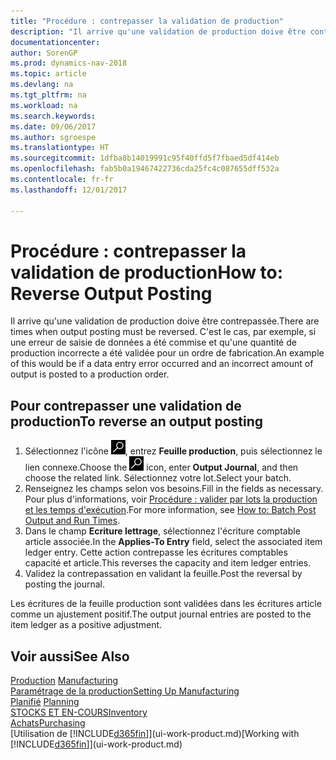 ```yaml
---
title: "Procédure : contrepasser la validation de production"
description: "Il arrive qu'une validation de production doive être contrepassée. C'est le cas, par exemple, si une erreur de saisie de données a été commise et qu'une quantité de production incorrecte a été validée pour un ordre de fabrication."
documentationcenter: 
author: SorenGP
ms.prod: dynamics-nav-2018
ms.topic: article
ms.devlang: na
ms.tgt_pltfrm: na
ms.workload: na
ms.search.keywords: 
ms.date: 09/06/2017
ms.author: sgroespe
ms.translationtype: HT
ms.sourcegitcommit: 1dfba8b14019991c95f40ffd5f7fbaed5df414eb
ms.openlocfilehash: fab5b0a19467422736cda25fc4c087655dff532a
ms.contentlocale: fr-fr
ms.lasthandoff: 12/01/2017

---
```

# <a name="how-to-reverse-output-posting"></a><span data-ttu-id="5baae-104">Procédure : contrepasser la validation de production</span><span class="sxs-lookup"><span data-stu-id="5baae-104">How to: Reverse Output Posting</span></span>
<span data-ttu-id="5baae-105">Il arrive qu'une validation de production doive être contrepassée.</span><span class="sxs-lookup"><span data-stu-id="5baae-105">There are times when output posting must be reversed.</span></span> <span data-ttu-id="5baae-106">C'est le cas, par exemple, si une erreur de saisie de données a été commise et qu'une quantité de production incorrecte a été validée pour un ordre de fabrication.</span><span class="sxs-lookup"><span data-stu-id="5baae-106">An example of this would be if a data entry error occurred and an incorrect amount of output is posted to a production order.</span></span>  

## <a name="to-reverse-an-output-posting"></a><span data-ttu-id="5baae-107">Pour contrepasser une validation de production</span><span class="sxs-lookup"><span data-stu-id="5baae-107">To reverse an output posting</span></span>  
1.  <span data-ttu-id="5baae-108">Sélectionnez l'icône ![Page ou état pour la recherche](media/ui-search/search_small.png "Page ou état pour la recherche"), entrez **Feuille production**, puis sélectionnez le lien connexe.</span><span class="sxs-lookup"><span data-stu-id="5baae-108">Choose the ![Search for Page or Report](media/ui-search/search_small.png "Search for Page or Report icon") icon, enter **Output Journal**, and then choose the related link.</span></span> <span data-ttu-id="5baae-109">Sélectionnez votre lot.</span><span class="sxs-lookup"><span data-stu-id="5baae-109">Select your batch.</span></span>  
2. <span data-ttu-id="5baae-110">Renseignez les champs selon vos besoins.</span><span class="sxs-lookup"><span data-stu-id="5baae-110">Fill in the fields as necessary.</span></span> <span data-ttu-id="5baae-111">Pour plus d'informations, voir [Procédure : valider par lots la production et les temps d'exécution](production-how-to-post-output-quantity.md).</span><span class="sxs-lookup"><span data-stu-id="5baae-111">For more information, see [How to: Batch Post Output and Run Times](production-how-to-post-output-quantity.md).</span></span>
3.  <span data-ttu-id="5baae-112">Dans le champ **Ecriture lettrage**, sélectionnez l'écriture comptable article associée.</span><span class="sxs-lookup"><span data-stu-id="5baae-112">In the **Applies-To Entry** field, select the associated item ledger entry.</span></span> <span data-ttu-id="5baae-113">Cette action contrepasse les écritures comptables capacité et article.</span><span class="sxs-lookup"><span data-stu-id="5baae-113">This reverses the capacity and item ledger entries.</span></span>  
4. <span data-ttu-id="5baae-114">Validez la contrepassation en validant la feuille.</span><span class="sxs-lookup"><span data-stu-id="5baae-114">Post the reversal by posting the journal.</span></span>  

<span data-ttu-id="5baae-115">Les écritures de la feuille production sont validées dans les écritures article comme un ajustement positif.</span><span class="sxs-lookup"><span data-stu-id="5baae-115">The output journal entries are posted to the item ledger as a positive adjustment.</span></span>  

## <a name="see-also"></a><span data-ttu-id="5baae-116">Voir aussi</span><span class="sxs-lookup"><span data-stu-id="5baae-116">See Also</span></span>  
 <span data-ttu-id="5baae-117">[Production](production-manage-manufacturing.md)  </span><span class="sxs-lookup"><span data-stu-id="5baae-117">[Manufacturing](production-manage-manufacturing.md)  </span></span>  
 [<span data-ttu-id="5baae-118">Paramétrage de la production</span><span class="sxs-lookup"><span data-stu-id="5baae-118">Setting Up Manufacturing</span></span>](production-configure-production-processes.md)  
 <span data-ttu-id="5baae-119">[Planifié](production-planning.md)    </span><span class="sxs-lookup"><span data-stu-id="5baae-119">[Planning](production-planning.md)    </span></span>  
 [<span data-ttu-id="5baae-120">STOCKS ET EN-COURS</span><span class="sxs-lookup"><span data-stu-id="5baae-120">Inventory</span></span>](inventory-manage-inventory.md)  
 [<span data-ttu-id="5baae-121">Achats</span><span class="sxs-lookup"><span data-stu-id="5baae-121">Purchasing</span></span>](purchasing-manage-purchasing.md)  
 <span data-ttu-id="5baae-122">[Utilisation de [!INCLUDE[d365fin](includes/d365fin_md.md)]](ui-work-product.md)</span><span class="sxs-lookup"><span data-stu-id="5baae-122">[Working with [!INCLUDE[d365fin](includes/d365fin_md.md)]](ui-work-product.md)</span></span>  

